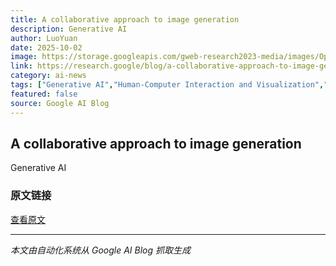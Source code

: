 ```yaml
---
title: A collaborative approach to image generation
description: Generative AI
author: LuoYuan
date: 2025-10-02
image: https://storage.googleapis.com/gweb-research2023-media/images/Open_Graph.width-800.format-jpeg.jpg
link: https://research.google/blog/a-collaborative-approach-to-image-generation/
category: ai-news
tags: ["Generative AI","Human-Computer Interaction and Visualization","Machine Intelligence","AI","人工智能","研究"]
featured: false
source: Google AI Blog
---
```


## A collaborative approach to image generation

Generative AI

### 原文链接
[查看原文](https://research.google/blog/a-collaborative-approach-to-image-generation/)

---
*本文由自动化系统从 Google AI Blog 抓取生成*
